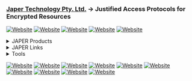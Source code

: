 ### [Japer Technology Pty. Ltd.](https://www.japer.technology) → Justified Access Protocols for Encrypted Resources

[![Website](https://img.shields.io/badge/JAPER-Technology-informational?style=flat-square&color=ac43d9)](https://www.japer.technology)
[![Website](https://img.shields.io/badge/JAPER_iOS_App-Apple_Store-informational?style=flat-square&color=ac43d9&logo=apple&logoColor=white)](https://apps.apple.com/us/app/japer/id1481154593?ls=1)
[![Website](https://img.shields.io/badge/JAPER_Android_App-Google_Play_Store-informational?style=flat-square&color=ac43d9&logo=android&logoColor=white)](https://play.google.com/store/apps/details?id=com.japer)
[![Website](https://img.shields.io/badge/JAPER-ChatGPT-informational?style=flat-square&color=ac43d9&logo=openai&logoColor=white)](https://chatgpt.com/g/g-GrNiWW5CX-japer-technology-pty-ltd)
[![Website](https://img.shields.io/badge/JAPER-Zoom-informational?style=flat-square&color=ac43d9&logo=zoom&logoColor=white)](https://japer.zoom.us)

<details>
  <summary>JAPER Products</summary>

  #### JAPER's primary product is it's API, this GitHub repository contains resources that compliment the API documentation at [developer.japer.io](https://developer.japer.io)
  
  [![ReadMe Card](https://github-readme-stats.vercel.app/api/pin/?username=japertechnology&repo=developer-japer-io)](https://github.com/japertechnology/developer-japer-io)

</details>


<details>
  <summary>JAPER Links</summary>

##### Websites

[![Website](https://img.shields.io/badge/JAPER-GitHub-informational?style=flat-square&color=ac43d9&logo=github&logoColor=white)](https://japertechnology.github.io)
[![Website](https://img.shields.io/badge/JAPER-Cloud-informational?style=flat-square&color=ac43d9&logo=wix&logoColor=white)](https://www.japer.cloud)
[![Website](https://img.shields.io/badge/JAPER-XYZ-informational?style=flat-square&color=ac43d9&logo=wix&logoColor=white)](https://www.japer.xyz)
[![Website](https://img.shields.io/badge/JAPER-Developer-informational?style=flat-square&color=ac43d9&logo=postman&logoColor=white)](https://developer.japer.io)

##### Information

  
</details>


<details>
  <summary>Tools</summary>

  #### During the development of JAPER this tool proved very useful.  
  
  [![ReadMe Card](https://github-readme-stats.vercel.app/api/pin/?username=japertechnology&repo=juxta-repo)](https://github.com/japertechnology/juxta-repo)

<details>
  <summary>GitHub Stats</summary>
  
  ![stats](https://github-readme-stats.vercel.app/api?username=japertechnology&title_color=3498db&text_color=2ecc71&icon_color=3498db&bg_color=00000000&hide_border=true&show_icons=true&include_all_commits=true&count_private=true&disable_animations=true)
  ![trophy](https://github-profile-trophy.vercel.app/?username=japertechnology&no-bg=true&no-frame=true&column=4&theme=algolia)
  
  ![graph](https://github-readme-activity-graph.vercel.app/graph?username=japertechnology&bg_color=0000000&color=2980b9&line=2980b9&point=27ae60&area_color=2980b9&area=true&hide_border=true)
  
  ![streak](https://github-contributor-stats.vercel.app/api?username=japertechnology&title_color=3498db&text_color=2ecc71&icon_color=3498db&bg_color=00000000&hide_border=true&show_icons=true&include_all_commits=true&count_private=true&disable_animations=true)
  ![streak](https://streak-stats.demolab.com/?user=japertechnology&hide_border=true&background=00000000&border=2980b9&stroke=2980b9&ring=27ae60&fire=27ae60&currStreakNum=2980b9&sideNums=2980b9&currStreakLabel=2980b9&sideLabels=2980b9&dates=2980b9)
  
</details>

</details>


[![Website](https://img.shields.io/badge/Repositories-Japer-informational?style=flat-square&color=ac43d9&logo=github&logoColor=white)](https://github.com/japertechnology?tab=repositories&q=japer&type=&language=&sort=name)
[![Website](https://img.shields.io/badge/Juxta-informational?style=flat-square&color=ac43d9)](https://github.com/japertechnology?tab=repositories&q=juxta&type=&language=&sort=name)
[![Website](https://img.shields.io/badge/Private-informational?style=flat-square&color=ac43d9)](https://github.com/japertechnology?tab=repositories&type=private&language=&sort=name)
[![Website](https://img.shields.io/badge/Public-informational?style=flat-square&color=ac43d9)](https://github.com/japertechnology?tab=repositories&type=public&language=&sort=name)
[![Website](https://img.shields.io/badge/Spark-informational?style=flat-square&color=ac43d9)](https://github.com/japertechnology?tab=repositories&q=spark&type=&language=&sort=name)
[![Website](https://img.shields.io/badge/Static-informational?style=flat-square&color=ac43d9)](https://github.com/japertechnology?tab=repositories&q=static&type=&language=&sort=name)
[![Website](https://img.shields.io/badge/Template-informational?style=flat-square&color=ac43d9)](https://github.com/japertechnology?tab=repositories&type=template&language=&sort=name)
[![Website](https://img.shields.io/badge/1-informational?style=flat-square&color=ac43d9)](https://github.com/japertechnology?tab=repositories&q=&type=&language=&sort=name)
[![Website](https://img.shields.io/badge/2-informational?style=flat-square&color=ac43d9)](https://github.com/japertechnology?tab=repositories&q=&type=&language=&page=2&sort=name)
[![Website](https://img.shields.io/badge/3-informational?style=flat-square&color=ac43d9)](https://github.com/japertechnology?tab=repositories&q=&type=&language=&page=3&sort=name)
